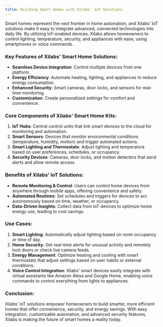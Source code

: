 ```yaml
---
title: Building Smart Homes with Xilabs' IoT Solutions
---
```

Smart homes represent the next frontier in home automation, and Xilabs' IoT solutions make it easy to integrate advanced, connected technologies into daily life. By utilizing IoT-enabled devices, Xilabs allows homeowners to control lighting, temperature, security, and appliances with ease, using smartphones or voice commands. 

### Key Features of Xilabs' Smart Home Solutions:

- **Seamless Device Integration**: Control multiple devices from one platform.
- **Energy Efficiency**: Automate heating, lighting, and appliances to reduce energy consumption.
- **Enhanced Security**: Smart cameras, door locks, and sensors for real-time monitoring.
- **Customization**: Create personalized settings for comfort and convenience.

### Core Components of Xilabs' Smart Home Kits:

1. **IoT Hubs**: Central control units that link smart devices to the cloud for monitoring and automation.
2. **Smart Sensors**: Devices that monitor environmental conditions (temperature, humidity, motion) and trigger automated actions.
3. **Smart Lighting and Thermostats**: Adjust lighting and temperature based on user preferences, schedules, or occupancy.
4. **Security Devices**: Cameras, door locks, and motion detectors that send alerts and allow remote access.

### Benefits of Xilabs' IoT Solutions:

- **Remote Monitoring & Control**: Users can control home devices from anywhere through mobile apps, offering convenience and safety.
- **Automated Routines**: Set schedules and triggers for devices to act autonomously based on time, weather, or occupancy.
- **Data-Driven Insights**: Collect data from IoT devices to optimize home energy use, leading to cost savings.

### Use Cases:

1. **Smart Lighting**: Automatically adjust lighting based on room occupancy or time of day.
2. **Home Security**: Get real-time alerts for unusual activity and remotely lock doors or check live camera feeds.
3. **Energy Management**: Optimize heating and cooling with smart thermostats that adjust settings based on user habits or external conditions.
4. **Voice Control Integration**: Xilabs’ smart devices easily integrate with virtual assistants like Amazon Alexa and Google Home, enabling voice commands to control everything from lights to appliances.

### Conclusion:

Xilabs’ IoT solutions empower homeowners to build smarter, more efficient homes that offer convenience, security, and energy savings. With easy integration, customizable automation, and advanced security features, Xilabs is making the future of smart homes a reality today.
